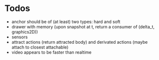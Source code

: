 # Todos

- anchor should be of (at least) two types: hard and soft
- drawer with memory (upon snapshot at t, return a consumer of (delta_t, graphics2D))
- sensors
- attract actions (return attracted body) and derivated actions (maybe attach to closest attachable)
- video appears to be faster than realtime